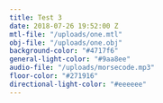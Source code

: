 ```yaml
---
title: Test 3
date: 2018-07-26 19:52:00 Z
mtl-file: "/uploads/one.mtl"
obj-file: "/uploads/one.obj"
background-color: "#4717f6"
general-light-color: "#9aa8ee"
audio-file: "/uploads/morsecode.mp3"
floor-color: "#271916"
directional-light-color: "#eeeeee"
---
```



